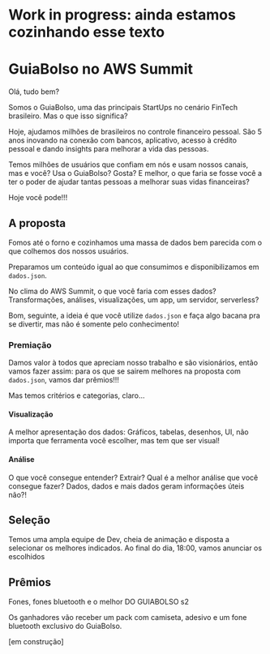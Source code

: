 # Work in progress: ainda estamos cozinhando esse texto

# GuiaBolso no AWS Summit

Olá, tudo bem?

Somos o GuiaBolso, uma das principais StartUps no cenário FinTech brasileiro. Mas o que isso significa? 

Hoje, ajudamos milhões de brasileiros no controle financeiro pessoal. São 5 anos inovando na conexão com bancos, aplicativo, acesso à crédito pessoal e dando insights para melhorar a vida das pessoas.

Temos milhões de usuários que confiam em nós e usam nossos canais, mas e você? Usa o GuiaBolso? Gosta? E melhor, o que faria se fosse você a ter o poder de ajudar tantas pessoas a melhorar suas vidas financeiras?

Hoje você pode!!!

## A proposta

Fomos até o forno e cozinhamos uma massa de dados bem parecida com o que colhemos dos nossos usuários.

Preparamos um conteúdo igual ao que consumimos e disponibilizamos em `dados.json`. 

No clima do AWS Summit, o que você faria com esses dados? Transformações, análises, visualizações, um app, um servidor, serverless?

Bom, seguinte, a ideia é que você utilize `dados.json` e faça algo bacana pra se divertir, mas não é somente pelo conhecimento!

### Premiação

Damos valor à todos que apreciam nosso trabalho e são visionários, então vamos fazer assim: para os que se sairem melhores na proposta com `dados.json`, vamos dar prêmios!!!

Mas temos critérios e categorias, claro...

#### Visualização

A melhor apresentação dos dados: Gráficos, tabelas, desenhos, UI, não importa que ferramenta você escolher, mas tem que ser visual!

#### Análise

O que você consegue entender? Extrair? Qual é a melhor análise que você consegue fazer? Dados, dados e mais dados geram informações úteis não?!

## Seleção

Temos uma ampla equipe de Dev, cheia de animação e disposta a selecionar os melhores indicados. Ao final do dia, 18:00, vamos anunciar os escolhidos

## Prêmios

Fones, fones bluetooth e o melhor DO GUIABOLSO s2

Os ganhadores vão receber um pack com camiseta, adesivo e um fone bluetooth exclusivo do GuiaBolso.

[em construção]
